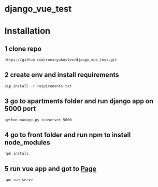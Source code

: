 # django_vue_test

# Installation

## 1 clone repo
```sh
https://github.com/romanyakovlev/django_vue_test.git
```

## 2 create env and install requirements
```sh
pip install -r requirements.txt
```

## 3 go to apartments folder and run django app on 5000 port
```sh
python manage.py runserver 5000
```

## 4 go to front folder and run npm to install node_modules
```sh
npm install
```

## 5 run vue app and got to [Page](http://localhost:8080/)
```sh
npm run serve
```
